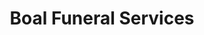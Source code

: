 ---
title: "Boal Funeral Services"
url: /westernport/boal-funeral-services/
shop: funeral directors
---